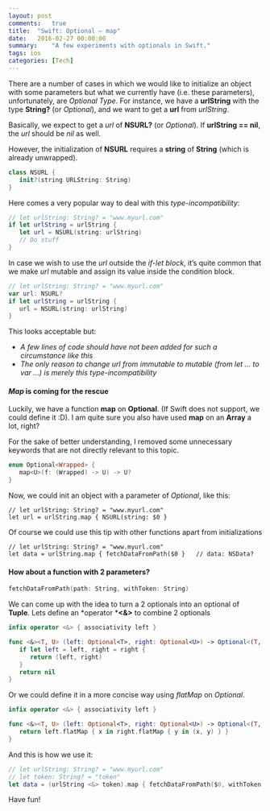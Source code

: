 ```yaml
---
layout: post
comments:   true
title:  "Swift: Optional — map"
date:   2016-02-27 00:00:00
summary:    "A few experiments with optionals in Swift."
tags: ios
categories: [Tech]
---
```


There are a number of cases in which we would like to initialize an object with
some parameters but what we currently have (i.e. these parameters),
unfortunately, are *Optional Type*. For instance, we have a **urlString** with
the type **String?** (or *Optional<String>*), and we want to get a **url** from
*urlString*.

Basically, we expect to get a *url* of **NSURL?** (or *Optional<NSURL>*). If
**urlString == nil**, the *url* should be *nil* as well.

However, the initialization of **NSURL** requires a **string** of **String**
(which is already unwrapped).

```swift
class NSURL {
   init?(string URLString: String)
}
```

Here comes a very popular way to deal with this *type-incompatibility*:
```swift
// let urlString: String? = "www.myurl.com"
if let urlString = urlString {
   let url = NSURL(string: urlString)
   // Do stuff
}
```

In case we wish to use the *url* outside the *if-let block*, it’s quite common
that we make *url* mutable and assign its value inside the condition block.
```swift
// let urlString: String? = "www.myurl.com"
var url: NSURL?
if let urlString = urlString {
   url = NSURL(string: urlString)
}
```

This looks acceptable but:

* *A few lines of code should have not been added for such a circumstance like this*
* *The only reason to change url from immutable to mutable (from let … to var …)
is merely this type-incompatibility*

#### *Map* is coming for the rescue

Luckily, we have a function **map** on **Optional**. (If Swift does not support,
we could define it :D). I am quite sure you also have used **map** on an
**Array** a lot, right?

For the sake of better understanding, I removed some unnecessary keywords that
are not directly relevant to this topic.
```swift
enum Optional<Wrapped> {
   map<U>(f: (Wrapped) -> U) -> U?
}
```

Now, we could init an object with a parameter of *Optional*, like this:
```
// let urlString: String? = "www.myurl.com"
let url = urlString.map { NSURL(string: $0 }
```

Of course we could use this tip with other functions apart from initializations
```
// let urlString: String? = "www.myurl.com"
let data = urlString.map { fetchDataFromPath($0 }   // data: NSData?
```

#### How about a function with 2 parameters?

```swift
fetchDataFromPath(path: String, withToken: String)
```

We can come up with the idea to turn a 2 optionals into an optional of
**Tuple**. Lets define an *operator ***<&>** to combine 2 optionals
```swift
infix operator <&> { associativity left }

func <&><T, U> (left: Optional<T>, right: Optional<U>) -> Optional<(T, U)> {
   if let left = left, right = right {
      return (left, right)
   }
   return nil
}
```

Or we could define it in a more concise way using *flatMap* on *Optional*.
```swift
infix operator <&> { associativity left }

func <&><T, U> (left: Optional<T>, right: Optional<U>) -> Optional<(T, U)> {
   return left.flatMap { x in right.flatMap { y in (x, y) } }
}
```

And this is how we use it:
```swift
// let urlString: String? = "www.myurl.com"
// let token: String? = "token"
let data = (urlString <&> token).map { fetchDataFromPath($0, withToken: $1) }
```

Have fun!
